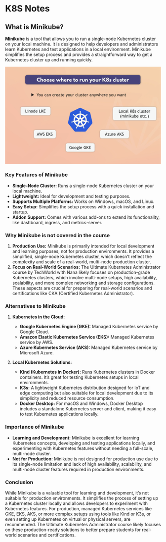 # K8S Notes

## What is Minikube?

**Minikube** is a tool that allows you to run a single-node Kubernetes cluster on your local machine. It is designed to help developers and administrators learn Kubernetes and test applications in a local environment. Minikube simplifies the setup process and provides a straightforward way to get a Kubernetes cluster up and running quickly.

![alt text](images/k8s-cluster-repo.png)

### Key Features of Minikube

- **Single-Node Cluster:** Runs a single-node Kubernetes cluster on your local machine.
- **Lightweight:** Ideal for development and testing purposes.
- **Supports Multiple Platforms:** Works on Windows, macOS, and Linux.
- **Easy Setup:** Simplifies the setup process with a quick installation and startup.
- **Addon Support:** Comes with various add-ons to extend its functionality, like dashboard, ingress, and metrics-server.

### Why Minikube is not covered in the course

1. **Production Use:** Minikube is primarily intended for local development and learning purposes, not for production environments. It provides a simplified, single-node Kubernetes cluster, which doesn't reflect the complexity and scale of a real-world, multi-node production cluster.
2. **Focus on Real-World Scenarios:** The Ultimate Kubernetes Administrator course by TechWorld with Nana likely focuses on production-grade Kubernetes clusters, which involve multi-node setups, high availability, scalability, and more complex networking and storage configurations. These aspects are crucial for preparing for real-world scenarios and certifications like CKA (Certified Kubernetes Administrator).

### Alternatives to Minikube

1. **Kubernetes in the Cloud:**
   - **Google Kubernetes Engine (GKE):** Managed Kubernetes service by Google Cloud.
   - **Amazon Elastic Kubernetes Service (EKS):** Managed Kubernetes service by AWS.
   - **Azure Kubernetes Service (AKS):** Managed Kubernetes service by Microsoft Azure.

2. **Local Kubernetes Solutions:**
   - **Kind (Kubernetes in Docker):** Runs Kubernetes clusters in Docker containers. It’s great for testing Kubernetes setups in local environments.
   - **K3s:** A lightweight Kubernetes distribution designed for IoT and edge computing but also suitable for local development due to its simplicity and reduced resource consumption.
   - **Docker Desktop:** For macOS and Windows, Docker Desktop includes a standalone Kubernetes server and client, making it easy to test Kubernetes applications locally.

### Importance of Minikube

- **Learning and Development:** Minikube is excellent for learning Kubernetes concepts, developing and testing applications locally, and experimenting with Kubernetes features without needing a full-scale, multi-node cluster.
- **Not for Production:** Minikube is not designed for production use due to its single-node limitation and lack of high availability, scalability, and multi-node cluster features required in production environments.

### Conclusion

While Minikube is a valuable tool for learning and development, it’s not suitable for production environments. It simplifies the process of setting up a Kubernetes cluster locally and allows developers to experiment with Kubernetes features. For production, managed Kubernetes services like GKE, EKS, AKS, or more complex setups using tools like Kind or K3s, or even setting up Kubernetes on virtual or physical servers, are recommended. The Ultimate Kubernetes Administrator course likely focuses on these production-ready solutions to better prepare students for real-world scenarios and certifications.
